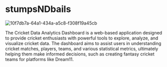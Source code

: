 # stumpsNDbails

![10f7db7a-64a1-434a-a5c8-f308f19a45cb](https://github.com/sreesanjeevkg/stumpsNDbails/assets/32449066/202e09fd-95fc-4773-8df4-1c62479aafd5)

The Cricket Data Analytics Dashboard is a web-based application designed to provide cricket enthusiasts with powerful tools to explore, analyze, and visualize cricket data. The dashboard aims to assist users in understanding cricket matches, players, teams, and various statistical metrics, ultimately helping them make informed decisions, such as creating fantasy cricket teams for platforms like Dream11.



